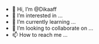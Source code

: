 - 👋 Hi, I’m @Dikaaff
- 👀 I’m interested in ...
- 🌱 I’m currently learning ...
- 💞️ I’m looking to collaborate on ...
- 📫 How to reach me ...

<!---
Dikaaff/Dikaaff is a ✨ special ✨ repository because its `README.md` (this file) appears on your GitHub profile.
You can click the Preview link to take a look at your changes.
--->
